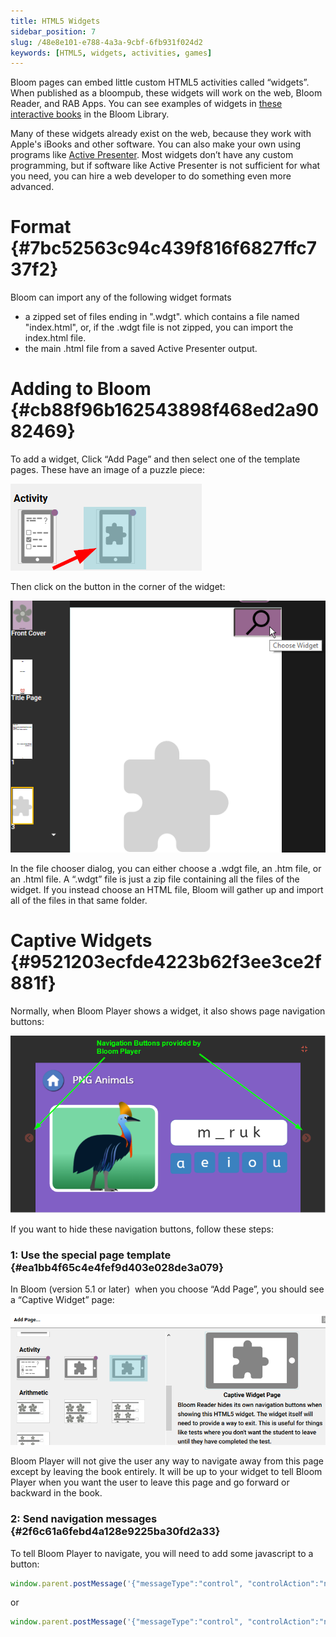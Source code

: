 ```yaml
---
title: HTML5 Widgets
sidebar_position: 7
slug: /48e8e101-e788-4a3a-9cbf-6fb931f024d2
keywords: [HTML5, widgets, activities, games]
---
```




Bloom pages can embed little custom HTML5 activities called “widgets”. When published as a bloompub, these widgets will work on the web, Bloom Reader, and RAB Apps. You can see examples of widgets in [these interactive books](https://bloomlibrary.org/activities/books-with-widgets) in the Bloom Library.


Many of these widgets already exist on the web, because they work with Apple's iBooks and other software. You can also make your own using programs like [Active Presenter](https://atomisystems.com/activepresenter/). Most widgets don’t have any custom programming, but if software like Active Presenter is not sufficient for what you need, you can hire a web developer to do something even more advanced.


# Format {#7bc52563c94c439f816f6827ffc737f2}


Bloom can import any of the following widget formats

- a zipped set of files ending in ".wdgt". which contains a file named "index.html", or, if the .wdgt file is not zipped, you can import the index.html file.
- the main .html file from a saved Active Presenter output.

# Adding to Bloom {#cb88f96b162543898f468ed2a9082469}


To add a widget, Click “Add Page” and then select one of the template pages. These have an image of a puzzle piece:


![](./407199131.png)


Then click on the button in the corner of the widget:


![](./431553782.png)


In the file chooser dialog, you can either choose a .wdgt file, an .htm file, or an .html file. A “.wdgt” file is just a zip file containing all the files of the widget. If you instead choose an HTML file, Bloom will gather up and import all of the files in that same folder.


# Captive Widgets {#9521203ecfde4223b62f3ee3ce2f881f}


Normally, when Bloom Player shows a widget, it also shows page navigation buttons:


![](./346919601.png)


If you want to hide these navigation buttons, follow these steps:


### 1: Use the special page template {#ea1bb4f65c4e4fef9d403e028de3a079}


In Bloom (version 5.1 or later)  when you choose “Add Page”, you should see a “Captive Widget” page:


![](./729849789.png)


Bloom Player will not give the user any way to navigate away from this page except by leaving the book entirely. It will be up to your widget to tell Bloom Player when you want the user to leave this page and go forward or backward in the book.


### 2: Send navigation messages {#2f6c61a6febd4a128e9225ba30fd2a33}


To tell Bloom Player to navigate, you will need to add some javascript to a button:


<div class='notion-row'>
<div class='notion-column' style={{width: 'calc((100% - (min(32px, 4vw) * 0)) * 1)'}}>

```javascript
window.parent.postMessage('{"messageType":"control", "controlAction":"navigate-to-previous-page"}',"*");
```

</div><div className='notion-spacer' />
</div>


or


<div class='notion-row'>
<div class='notion-column' style={{width: 'calc((100% - (min(32px, 4vw) * 0)) * 1)'}}>

```javascript
window.parent.postMessage('{"messageType":"control", "controlAction":"navigate-to-next-page"}',"*");
```

</div><div className='notion-spacer' />
</div>

